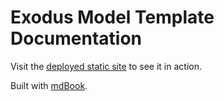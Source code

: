 # Exodus Model Template Documentation

Visit the [deployed static site](https://usefulalgorithm.github.io/exodus-model-template-docs/) to see it in action.

Built with [mdBook](https://rust-lang.github.io/mdBook/).
